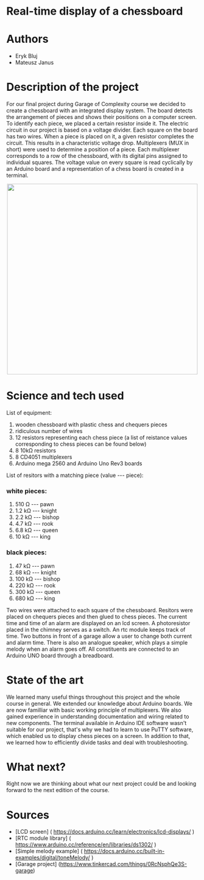 # Real-time display of a chessboard
# Authors 
- Eryk Bluj
- Mateusz Janus
# Description of the project 
For our final project during Garage of Complexity course we decided to create a chessboard with an integrated display system. The board detects the arrangement of pieces and shows their positions on a computer screen. To identify each piece, we placed a certain resistor inside it. The electric circuit in our project is based on a voltage divider. Each square on the board has two wires. When a piece is placed on it, a given resistor completes the circuit. This results in a characteristic voltage drop. Multiplexers (MUX in short) were used to determine a position of a piece. Each multiplexer corresponds to a row of the chessboard, with its digital pins assigned to individual squares. The voltage value on every square is read cyclically by an Arduino board and a representation of a chess board is created in a terminal. 
<p align="center">

<img src="https://github.com/user-attachments/assets/fc20bb24-6716-4a46-b886-19e6c10ea949" width="500">


# Science and tech used 
List of equipment:
1. wooden chessboard with plastic chess and chequers pieces
2. ridiculous number of wires 
3. 12 resistors representing each chess piece (a list of reistance values corresponding to chess pieces can be found below)
4. 8 10k&Omega; resistors
5. 8 CD4051 multiplexers
7. Arduino mega 2560 and Arduino Uno Rev3 boards

List of resitors with a matching piece (value --- piece):
### white pieces:
1. 510 &Omega; --- pawn
2. 1.2 k&Omega; --- knight
3. 2.2 k&Omega; --- bishop
4. 4.7 k&Omega; --- rook
5. 6.8 k&Omega; --- queen
6. 10 k&Omega; --- king
### black pieces:
1. 47 k&Omega; --- pawn
2. 68 k&Omega; --- knight
3. 100 k&Omega; --- bishop
4. 220 k&Omega; --- rook
5. 300 k&Omega; --- queen
6. 680 k&Omega; --- king

Two wires were attached to each square of the chessboard. Resitors were placed on chequers pieces and then glued to chess pieces.   The current time and time of an alarm are displayed on an lcd screen. A photoresistor placed in the chimney serves as a switch. An rtc module keeps track of  time. Two buttons in front of a garage allow a user to change both current and alarm time. There is also an analogue speaker, which plays a simple melody when an alarm goes off. All constituents are connected to an Arduino UNO board through a breadboard.
# State of the art 
We learned many useful things throughout this project and the whole course in general. We extended our knowledge about Arduino boards. We are now familliar with basic working principle of multiplexers. We also gained experience in understanding documentation and wiring related to new components. The terminal available in Arduino IDE software wasn't suitable for our project, that's why we had to learn to use PuTTY software, which enabled us to display chess pieces on a screen. In addition to that, we learned how to efficiently divide tasks and deal with troubleshooting.
# What next?
Right now we are thinking about what our next project could be and looking forward to the next edition of the course.
# Sources 
- [LCD screen] ( https://docs.arduino.cc/learn/electronics/lcd-displays/ )
- [RTC module library] ( https://www.arduino.cc/reference/en/libraries/ds1302/ )
- [Simple melody example] ( https://docs.arduino.cc/built-in-examples/digital/toneMelody/ )
- [Garage project] (https://www.tinkercad.com/things/0RcNsphQe3S-garage)

